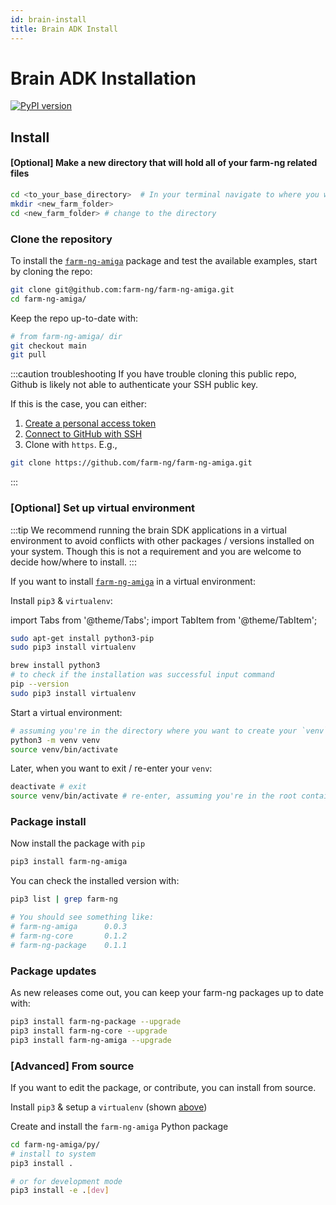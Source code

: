 ```yaml
---
id: brain-install
title: Brain ADK Install
---
```


# Brain ADK Installation

[![PyPI version](https://badge.fury.io/py/farm-ng-amiga.svg)](https://pypi.org/project/farm-ng-amiga)

## Install

#### [Optional] Make a new directory that will hold all of your farm-ng related files

```bash
cd <to_your_base_directory>  # In your terminal navigate to where you want this new directory
mkdir <new_farm_folder>
cd <new_farm_folder> # change to the directory
```

### Clone the repository

To install the [`farm-ng-amiga`](https://github.com/farm-ng/farm-ng-amiga) package and test the available examples, start by cloning the repo:

```bash
git clone git@github.com:farm-ng/farm-ng-amiga.git
cd farm-ng-amiga/
```

Keep the repo up-to-date with:

```bash
# from farm-ng-amiga/ dir
git checkout main
git pull
```

:::caution troubleshooting
If you have trouble cloning this public repo, Github is likely not able to authenticate your SSH public key.

If this is the case, you can either:

1. [Create a personal access token](https://docs.github.com/en/authentication/keeping-your-account-and-data-secure/creating-a-personal-access-token)
2. [Connect to GitHub with SSH](https://docs.github.com/en/authentication/connecting-to-github-with-ssh)
3. Clone with `https`. E.g.,

```bash
git clone https://github.com/farm-ng/farm-ng-amiga.git
```

:::

### [Optional] Set up virtual environment

:::tip
We recommend running the brain SDK applications in a virtual environment to avoid conflicts with other packages / versions installed on your system.
Though this is not a requirement and you are welcome to decide how/where to install.
:::

If you want to install [`farm-ng-amiga`](https://pypi.org/project/farm-ng-amiga) in a virtual environment:

Install `pip3` & `virtualenv`:

import Tabs from '@theme/Tabs';
import TabItem from '@theme/TabItem';

<Tabs>
<TabItem value="linux" label="Linux" default>

```bash
sudo apt-get install python3-pip
sudo pip3 install virtualenv
```

</TabItem>
<TabItem value="macos" label="MacOs">

```bash
brew install python3
# to check if the installation was successful input command
pip --version
sudo pip3 install virtualenv
```

</TabItem>
</Tabs>

Start a virtual environment:

```bash
# assuming you're in the directory where you want to create your `venv`
python3 -m venv venv
source venv/bin/activate
```

Later, when you want to exit / re-enter your `venv`:

```bash
deactivate # exit
source venv/bin/activate # re-enter, assuming you're in the root containing `venv/`
```

### Package install

Now install the package with `pip`

```bash
pip3 install farm-ng-amiga
```

You can check the installed version with:

```bash
pip3 list | grep farm-ng

# You should see something like:
# farm-ng-amiga      0.0.3
# farm-ng-core       0.1.2
# farm-ng-package    0.1.1
```

### Package updates

As new releases come out, you can keep your farm-ng packages up to date with:

```bash
pip3 install farm-ng-package --upgrade
pip3 install farm-ng-core --upgrade
pip3 install farm-ng-amiga --upgrade
```

### [Advanced] From source

If you want to edit the package, or contribute, you can install from source.

Install `pip3` & setup a `virtualenv` (shown [above](#optional-set-up-virtual-environment))

Create and install the ``farm-ng-amiga`` Python package

```bash
cd farm-ng-amiga/py/
# install to system
pip3 install .
```

```bash
# or for development mode
pip3 install -e .[dev]
```
